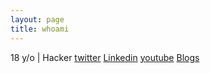 ```yaml
---
layout: page
title: whoami
---
```


18 y/o | Hacker
[twitter](https://twitter.com/root_tanishq)
[Linkedin](https://www.linkedin.com/in/tanishq-rathore-115033202/)
[youtube](https://www.youtube.com/channel/UC0HLRnmOx3x_hsAGAdG9VaQ)
[Blogs](https://tanishqrathore.medium.com/)

